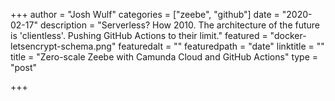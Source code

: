 +++
author = "Josh Wulf"
categories = ["zeebe", "github"]
date = "2020-02-17"
description = "Serverless? How 2010. The architecture of the future is 'clientless'. Pushing GitHub Actions to their limit."
featured = "docker-letsencrypt-schema.png"
featuredalt = ""
featuredpath = "date"
linktitle = ""
title = "Zero-scale Zeebe with Camunda Cloud and GitHub Actions"
type = "post"

+++